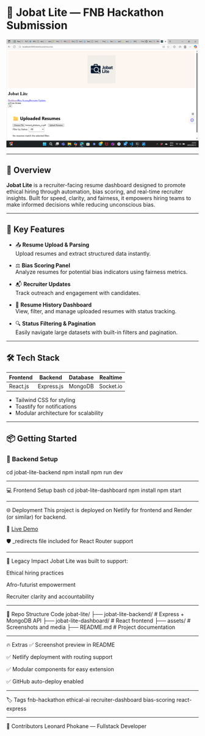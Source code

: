 # 🧠 Jobat Lite — FNB Hackathon Submission

![Dashboard Preview](./assets/dashboard-preview.png)

---

## 🚀 Overview

**Jobat Lite** is a recruiter-facing resume dashboard designed to promote ethical hiring through automation, bias scoring, and real-time recruiter insights. Built for speed, clarity, and fairness, it empowers hiring teams to make informed decisions while reducing unconscious bias.

---

## 🎯 Key Features

- 📤 **Resume Upload & Parsing**  
  Upload resumes and extract structured data instantly.

- ⚖️ **Bias Scoring Panel**  
  Analyze resumes for potential bias indicators using fairness metrics.

- 📬 **Recruiter Updates**  
  Track outreach and engagement with candidates.

- 📁 **Resume History Dashboard**  
  View, filter, and manage uploaded resumes with status tracking.

- 🔍 **Status Filtering & Pagination**  
  Easily navigate large datasets with built-in filters and pagination.

---

## 🛠️ Tech Stack

| Frontend        | Backend         | Database     | Realtime      |
|----------------|-----------------|--------------|---------------|
| React.js        | Express.js      | MongoDB      | Socket.io     |

- Tailwind CSS for styling
- Toastify for notifications
- Modular architecture for scalability

---

## 📦 Getting Started

### 🔧 Backend Setup



cd jobat-lite-backend
npm install
npm run dev

---

💻 Frontend Setup
bash
cd jobat-lite-dashboard
npm install
npm start

---

🌐 Deployment
This project is deployed on Netlify for frontend and Render (or similar) for backend.

🔗 [Live Demo](https://jobat-lite-dashboard.netlify.app)


🛡️ _redirects file included for React Router support

---

🧬 Legacy Impact
Jobat Lite was built to support:

Ethical hiring practices

Afro-futurist empowerment

Recruiter clarity and accountability

---

📁 Repo Structure
Code
jobat-lite/
├── jobat-lite-backend/       # Express + MongoDB API
├── jobat-lite-dashboard/     # React frontend
├── assets/                   # Screenshots and media
├── README.md                 # Project documentation

---

🔥 Extras
✅ Screenshot preview in README

✅ Netlify deployment with routing support

✅ Modular components for easy extension

✅ GitHub auto-deploy enabled

---
🏷️ Tags
fnb-hackathon ethical-ai recruiter-dashboard bias-scoring react-express

---

🤝 Contributors
Leonard Phokane — Fullstack Developer